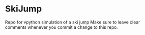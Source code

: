 # SkiJump
Repo for vpython simulation of a ski jump
Make sure to leave clear comments whenever you commit a change to this repo.
